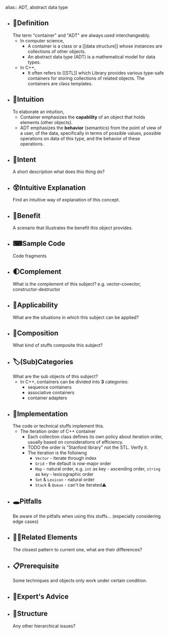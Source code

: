 alias:: ADT, abstract data type

- ## 📝Definition
  The term "container" and "ADT" are always used interchangeably.
	- In computer science,
		- A container is a class or a [[data structure]] whose instances are collections of other objects.
		- An abstract data type (ADT) is a mathematical model for data types.
	- In C++,
		- It often refers to [[STL]] which Library provides various type-safe containers for storing collections of related objects. The containers are class templates.
- ## 🧠Intuition
  To elaborate an intuition,
	- Container emphasizes the **capability** of an object that holds elements (other objects).
	- ADT emphasizes the **behavior** (semantics) from the point of view of a user, of the data, specifically in terms of possible values, possible operations on data of this type, and the behavior of these operations.
- ## 🎯Intent
   A short description what does this thing do?
- ## 😲Intuitive Explanation
  Find an intuitive way of explanation of this concept.
- ## 🚀Benefit
   A scenario that illustrates the benefit this object provides.
- ## ⌨Sample Code
   Code fragments
- ## 🌓Complement
  What is the complement of this subject? e.g. vector-covector, constructor-destructor
- ## 🤳Applicability
   What are the situations in which this subject can be applied?
- ## 🧪Composition
  What kind of stuffs composite this subject?
- ## 🏷(Sub)Categories
  What are the sub objects of this subject?
	- In C++, containers can be divided into **3** categories:
		- sequence containers
		- associative containers
		- container adapters
- ## 🔎Implementation
   The code or technical stuffs implement this.
	- The iteration order of C++ container
		- Each collection class defines its own policy about iteration order, usually based on considerations of efficiency.
		- TODO the order is "Stanford library" not the STL. Verify it.
		- The iteration is the folloiwng
			- `Vector` - iterate through index
			- `Grid` - the default is row-major order
			- `Map` - natural order, e.g. `int` as key - ascending order, `string` as key - lexicographic order
			- `Set` & `Lexicon` - natural order
			- `Stack` & `Queue` - can't be iterated⚠
- ## 🕳Pitfalls
  Be aware of the pitfalls when using this stuffs... (especially considering edge cases)
- ## 🙋‍♂️Related Elements
   The closest pattern to current one, what are their differences?
- ## 📋Prerequisite
  Some techniques and objects only work under certain condition.
- ## 🥼Expert's Advice
- ## 🧱Structure
  Any other hierarchical issues?